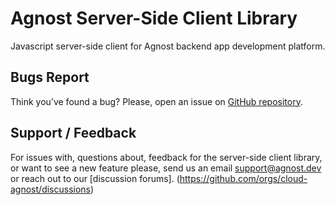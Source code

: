 # Agnost Server-Side Client Library

Javascript server-side client for Agnost backend app development platform.

## Bugs Report

Think you’ve found a bug? Please, open an issue on [GitHub repository](https://github.com/cloud-agnost/agnost-server/issues).

## Support / Feedback

For issues with, questions about, feedback for the server-side client library, or want to see a new feature
please, send us an email support@agnost.dev or reach out to our [discussion forums].
(https://github.com/orgs/cloud-agnost/discussions)
